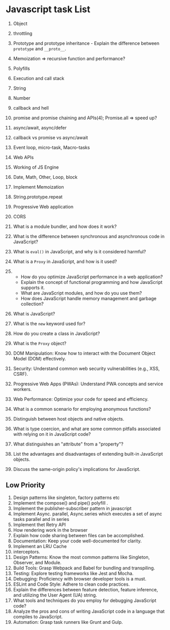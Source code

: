 # Javascript task List
01.  Object
02.  throttling
03.  Prototype and prototype inheritance - Explain the difference between `prototype` and `__proto__`.
04.  Memoization => recursive function and performance?
05.  Polyfills
06.  Execution and call stack
07.  String
08.   Number
09.  callback and hell
10. promise and promise chaining and APIs(4); Promise.all => speed up?
11. async/await, async/defer
12. callback vs promise vs async/await
13. Event loop, micro-task, Macro-tasks
14. Web APIs
15. Working of JS Engine
16. Date, Math, Other, Loop, block
17. Implement Memoization
18. String.prototype.repeat
19. Progressive Web application
20. CORS
21. What is a module bundler, and how does it work?
22. What is the difference between synchronous and asynchronous code in JavaScript?
23. What is `eval()` in JavaScript, and why is it considered harmful?
24. What is a `Proxy` in JavaScript, and how is it used?
25. - How do you optimize JavaScript performance in a web application?
    - Explain the concept of functional programming and how JavaScript supports it.
    - What are JavaScript modules, and how do you use them?
    - How does JavaScript handle memory management and garbage collection?

26. What is JavaScript?
27. What is the `new` keyword used for?
28. How do you create a class in JavaScript?
29. What is the `Proxy` object?
30. DOM Manipulation: Know how to interact with the Document Object Model (DOM) effectively.
31. Security: Understand common web security vulnerabilities (e.g., XSS, CSRF).
32. Progressive Web Apps (PWAs): Understand PWA concepts and service workers.
33. Web Performance: Optimize your code for speed and efficiency.
34. What is a common scenario for employing anonymous functions?
35. Distinguish between host objects and native objects.
36. What is type coercion, and what are some common pitfalls associated with relying on it in JavaScript code?
37. What distinguishes an "attribute" from a "property"?
38. List the advantages and disadvantages of extending built-in JavaScript objects.
39. Discuss the same-origin policy's implications for JavaScript.

## Low Priority

01.  Design patterns like singleton, factory patterns etc
02.  Implement the compose() and pipe() polyfill .
03.  Implement the publisher-subscriber pattern in javascript
04.  Implement Async. parallel, Async.series which executes a set of async tasks parallel and in series
05.  Implement thet Retry API
06.  How rendering work in the browser
07.  Explain how code sharing between files can be accomplished.
08.  Documentation: Keep your code well-documented for clarity.
09.  Implement an LRU Cache
10. interceptors.
11. Design Patterns: Know the most common patterns like Singleton, Observer, and Module.
12. Build Tools: Grasp Webpack and Babel for bundling and transpiling.
13. Testing: Explore testing frameworks like Jest and Mocha.
14. Debugging: Proficiency with browser developer tools is a must.
15. ESLint and Code Style: Adhere to clean code practices.
16. Explain the differences between feature detection, feature inference, and utilizing the User Agent (UA) string.
17. What tools and techniques do you employ for debugging JavaScript code?
18. Analyze the pros and cons of writing JavaScript code in a language that compiles to JavaScript.
19. Automation: Grasp task runners like Grunt and Gulp.
